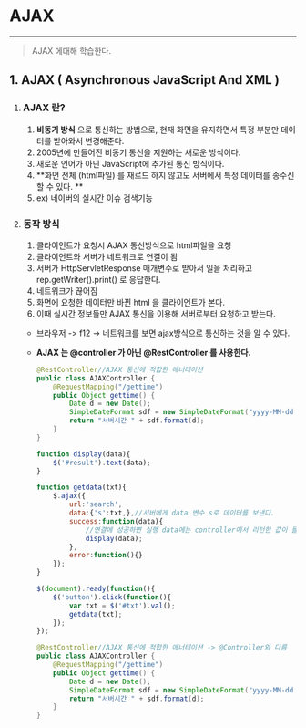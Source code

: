 # AJAX

------

> AJAX 에대해 학습한다. 

## 1. AJAX ( Asynchronous JavaScript And XML )

   1. ### AJAX 란?

      1. **비동기 방식** 으로 통신하는 방법으로, 현재 화면을 유지하면서 특정 부분만 데이터를 받아와서 변경해준다. 
      3. 2005년에 만들어진 비동기 통신을 지원하는 새로운 방식이다. 
      4. 새로운 언어가 아닌 JavaScript에 추가된 통신 방식이다. 
      5. **화면 전체 (html파일) 를 재로드 하지 않고도 서버에서 특정 데이터를 송수신 할 수 있다. **
      6. ex) 네이버의 실시간 이슈 검색기능
      
   2. ### 동작 방식

      1. 클라이언트가 요청시 AJAX 통신방식으로 html파일을 요청
      2. 클라이언트와 서버가 네트워크로 연결이 됨 
      3. 서버가 HttpServletResponse 매개변수로 받아서 일을 처리하고 rep.getWriter().print() 로 응답한다. 
      4. 네트워크가 끊어짐
      5. 화면에 요청한 데이터만 바뀐 html 을 클라이언트가 본다. 
      6. 이때 실시간 정보들만 AJAX 통신을 이용해 서버로부터 요청하고 받는다. 

      - 브라우저 -> f12 -> 네트워크를 보면 ajax방식으로 통신하는 것을 알 수 있다. 

      - **AJAX 는 @controller 가 아닌 @RestController 를 사용한다.** 

        ```java
        @RestController//AJAX 통신에 적합한 애너테이션 
        public class AJAXController {
            @RequestMapping("/gettime")
            public Object gettime() {
                Date d = new Date();
                SimpleDateFormat sdf = new SimpleDateFormat("yyyy-MM-dd hh:mm:ss");
                return "서버시간 " + sdf.format(d);
            }
        }
        ```

        ```javascript
        function display(data){
        	$('#result').text(data);
        }
        
        function getdata(txt){
        	$.ajax({
        		url:'search',
        		data:{'s':txt,},//서버에게 data 변수 s로 데이터를 보낸다. 
        		success:function(data){
        			//연결에 성공하면 실행 data에는 controller에서 리턴한 값이 들어간다. 
        			display(data);
        		},
        		error:function(){}
        	});	
        }
        
        $(document).ready(function(){
        	$('button').click(function(){
        		var txt = $('#txt').val();
        		getdata(txt);
        	});
        });
        
        ```

        ```java
        @RestController//AJAX 통신에 적합한 애너테이션 -> @Controller와 다름 
        public class AJAXController {
        	@RequestMapping("/gettime")
        	public Object gettime() {
        		Date d = new Date();
        		SimpleDateFormat sdf = new SimpleDateFormat("yyyy-MM-dd hh:mm:ss");
        		return "서버시간 " + sdf.format(d);
        	}
        }
